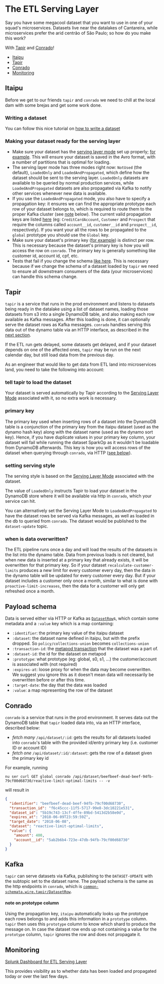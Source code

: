 # The ETL Serving Layer

Say you have some megacool dataset that you want to use in one of your squad's microservices.
Datasets live near the datalakes of Cantareira, while microservices prefer the arid centrão of São Paulo; so how do you make this work?

With [Tapir](https://github.com/nubank/tapir/) and [Conrado](https://github.com/nubank/conrado/)!

- [Itaipu](#itaipu)
- [Tapir](#tapir)
- [Conrado](#conrado)
- [Monitoring](#monitoring)

## Itaipu

Before we get to our friends `tapir` and `conrado` we need to chill at the local dam with some brejas and get some work done.

### Writing a dataset

You can follow this nice tutorial on [how to write a dataset](/itaipu/create_basic_dataset.md)

### Making your dataset ready for the serving layer

 - Make sure your dataset has the [serving layer mode](https://github.com/nubank/common-etl/blob/97d640d6c280f4dcedd7b65eae4a64b875f213f2/src/main/scala/common_etl/operator/ServingLayerMode.scala) set up properly; [for example](https://github.com/nubank/itaipu/blob/a77ca6e81c19e3331a96a1de3567a44671c2f7f9/src/main/scala/etl/dataset/policy/mgm_offenders/MgmOffendersPolicy.scala#L18). This will ensure your dataset is saved in the Avro format, with a number of partitions that is optimal for loading.
 - The serving layer mode has three modes right now: `NotUsed` (the default), `LoadedOnly` and `LoadedAndPropagated`, which define how the dataset should be sent to the serving layer. `LoadedOnly` datasets are available to be queried by normal production services, while `LoadedAndPropagated` datasets are also propagated via Kafka to notify other services whenever new data is available.
 - If you use the `LoadedAndPropagated` mode, you also have to specify a propagation key: it ensures we can find the appropriate prototype each row of your dataset belongs to, which is required to route them to the proper Kafka cluster (see [note](#note-on-prototype-column) below). The current valid propagation keys are listed [here](https://github.com/nubank/common-etl/blob/master/src/main/scala/common_etl/operator/ServingLayerPropagationKey.scala) (eg: `CreditCardAccount`, `Customer` and `Prospect` that require the columns called `account__id`, `customer__id` and `prospect__id`, respectively). If you want your all the rows to be propagated to the `global` prototype you should use the `Global` key.
 - Make sure your dataset's primary key ([for example](https://github.com/nubank/itaipu/blob/3e270152cc9f51200ad8423d7baf6d574c3aea57/src/main/scala/etl/dataset/policy/collections_policy/CollectionsUnionPolicy.scala#L53)) is distinct per row. This is necessary because the dataset's primary key is how you will access the row on `conrado`. The primary key is generally something like customer id, account id, cpf, etc.
 - Tests that fail if you change the schema [like here](https://github.com/nubank/itaipu/blob/93709a89e4243e56b048586a5dba0a8160007284/src/it/scala/etl/itaipu/ItaipuSchemaSpec.scala#L54).
   This is necessary because if we change the schema of a dataset loaded by `tapir` we need to ensure all downstream consumers of the data (your microservices) can handle this schema change.

## Tapir

`tapir` is a service that runs in the prod environment and listens to datasets being ready in the datalake using a list of dataset names, loading those datasets from s3 into a single DynamoDB table, and also making each row available as Kafka messages.
After this loading is done, it can optionally serve the dataset rows as Kafka messages. `conrado` handles serving this data out of the dynamo table via an HTTP interface, as described in the [next section](#conrado).

If the ETL run gets delayed, some datasets get delayed, and if your dataset depends on one of the affected ones, `tapir` may be run on the next calendar day, but still load data from the previous day.

As an engineer that would like to get data from ETL land into microservices land, you need to take the following into account:

### tell tapir to load the dataset

Your dataset is served automatically by Tapir according to the [Serving Layer Mode](#making-your-dataset-ready-for-the-serving-layer) associated with it, so no extra work is necessary.

### primary key

The primary key used when inserting rows of a dataset into the DynamoDB table is a conjunction of the primary key from the itaipu dataset (used as the dynamo hash key) along with the dataset name (used as the dynamo sort key).
Hence, if you have duplicate values in your primary key column, your dataset will fail while running the dataset SparkOp as it wouldn't be loadable from DynamoDB afterwards. This key is how you will access rows of the dataset when querying through `conrado`, via HTTP ([see below](#conrado)).

### setting serving style

The serving style is based on the [Serving Layer Mode](#making-your-dataset-ready-for-the-serving-layer) associated with the dataset.

The value of `LoadedOnly` instructs Tapir to load your dataset in the DynamoDB store where it will be available via http in `conrado`, which your service can hit.

You can alternatively set the Serving Layer Mode to `LoadedAndPropagated` to have the dataset rows be served via Kafka messages, as well as loaded in the db to queried from `conrado`. The dataset would be published to the `dataset-update` topic.

### when is data overwritten?

The ETL pipeline runs once a day and will load the results of the datasets in the list into the dynamo table. Data from previous loads is not cleared, but when new data is inserted at a primary key that already exists, it will be overwritten for that primary key. So if your dataset `recalculate-customer-limits` produces a new limit for every customer every day, then the data in the dynamo table will be updated for every customer every day. But if your dataset includes a customer only once a month, similar to what is done with `proactive-limit-increases`, then the data for a customer will only get refreshed once a month.


## Payload schema

Data is served either via HTTP or Kafka as [`DatasetRow`](https://github.com/nubank/common-schemata/blob/9cf054a6665341e0b44495151fa7ca2f744f5886/src/common_schemata/wire/tapir.clj#L6-L14)s, which contain some metadata and a `:value` key which is a map containing:

 - `:identifier`: the primary key value of the itaipu dataset
 - `:dataset`: the dataset name defined in itaipu, but with the prefix dropped. So `policy/collections-union` becomes `collections-union`
 - `:transaction-id`: the [metapod transaction](/glossary.md#transaction) that the dataset was a part of.
 - `:dataset-id`: the id for the dataset on metapod
 - `:prototype`: what prototype (eg: global, s0, s1, ...) the customer/account is associated with (not required)
 - `:expires-at`: loose proxy for when the data may become overwritten. We suggest you ignore this as it doesn't mean data will necessarily be overwritten before or after this time.
 - `:target-date`: the day that the data was loaded
 - `:value`: a map representing the row of the dataset

## Conrado

`conrado` is a service that runs in the prod environment. It serves data out the DynamoDB table that `tapir` loaded data into, via an HTTP interface, described below:

 - _fetch many_ `/api/dataset/:id`: gets the results for all datasets loaded into `conrado`'s table with the provided id/entry primary key (i.e. customer ID or account ID)
 - _fetch one_ `/api/dataset/:id/:dataset`: gets the row of a dataset given the primary key id

For example, running

```
nu ser curl GET global conrado /api/dataset/beefbeef-dead-beef-94fb-79cf00d68730/reactive-limit-optimal-limits -- -v
```

will result in

```json
{
  "identifier": "beefbeef-dead-beef-94fb-79cf00d68730",
  "transaction_id": "f6c45ccc-11f5-5717-99e8-3dc10221e531",
  "dataset_id": "5b19c743-13cf-4ffe-89bd-5413d2b58e0d",
  "expires_at": "2018-06-09T23:59:59Z",
  "target_date": "2018-06-08",
  "dataset": "reactive-limit-optimal-limits",
  "value": {
    "amount": 400,
    "account__id": "5ab2b6b4-723e-47db-94fb-79cf00d68730"
  }
}
```

## Kafka

`tapir` can serve datasets via Kafka, publishing to the `DATASET-UPDATE` with the subtopic set to the dataset name. The payload schema is the same as the http endpoints in `conrado`, which is [`common-schemata.wire.tapir/DatasetRow`](https://github.com/nubank/common-schemata/blob/9cf054a6665341e0b44495151fa7ca2f744f5886/src/common_schemata/wire/tapir.clj#L6-L14).


#### note on prototype column

Using the propagation key, `itaipu` automatically looks up the prototype each rows belongs to and adds this information in a `prototype` column. `tapir` then uses this `prototype` column to know which shard to produce the message on. In case the dataset row ends up not containing a value for the `prototype` column, `tapir` ignores the row and does not propagate it.

## Monitoring

[Splunk Dashboard for ETL Serving Layer](https://nubank.splunkcloud.com/en-US/app/search/etl_serving_layer_tapir)

This provides visibility as to whether data has been loaded and propagated today or over the last few days.
